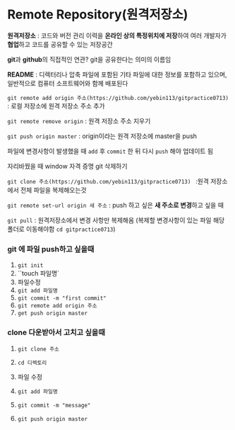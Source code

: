 # Remote Repository(원격저장소)

**원격저장소** : 코드와 버전 관리 이력을 **온라인 상의 특정위치에 저장**하여 여러 개발자가 **협업**하고 코드를 공유할 수 있는 저장공간

**git**과 **github**의 직접적인 연관? git을 공유한다는 의미의 이름임

**README** : 디렉터리나 압축 파일에 포함된 기타 파일에 대한 정보를 포함하고 있으며, 일반적으로 컴퓨터 소프트웨어와 함께 배포된다

`git remote add origin 주소(https://github.com/yebin113/gitpractice0713)` : 로컬 저장소에 원격 저장소 주소 추가

`git remote remove origin` : 원격 저장소 주소 지우기

`git push origin master` :  origin이라는 원격 저장소에 master을 push

파일에 변경사항이 발생했을 때 `add` 후 `commit` 한 뒤 다시 `push` 해야 업데이트 됨

자리바꿨을 때 window 자격 증명 git 삭제하기

`git clone 주소(https://github.com/yebin113/gitpractice0713) `  :원격 저장소에서 전체 파일을 복제해오는것

`git remote set-url origin 새 주소` : push 하고 싶은 **새 주소로 변경**하고 싶을 때

`git pull` : 원격저장소에서 변경 사항만 복제해옴 (복제할 변경사항이 있는 파일 해당 폴더로 이동해야함 `cd gitpractice0713`)



### git 에 파일 push하고 싶을때

1. `git init`
2. ``touch 파일명`
3. 파일수정
4. `git add 파일명`
5. `git commit -m "first commit"`
6. `git remote add origin 주소`
7. `get push origin master`

### clone 다운받아서 고치고 싶을때

1. `git clone 주소`

2. `cd 디렉토리`

3. 파일 수정

4. `git add 파일명`

5. `git commit -m "message"`

6. `git push origin master`